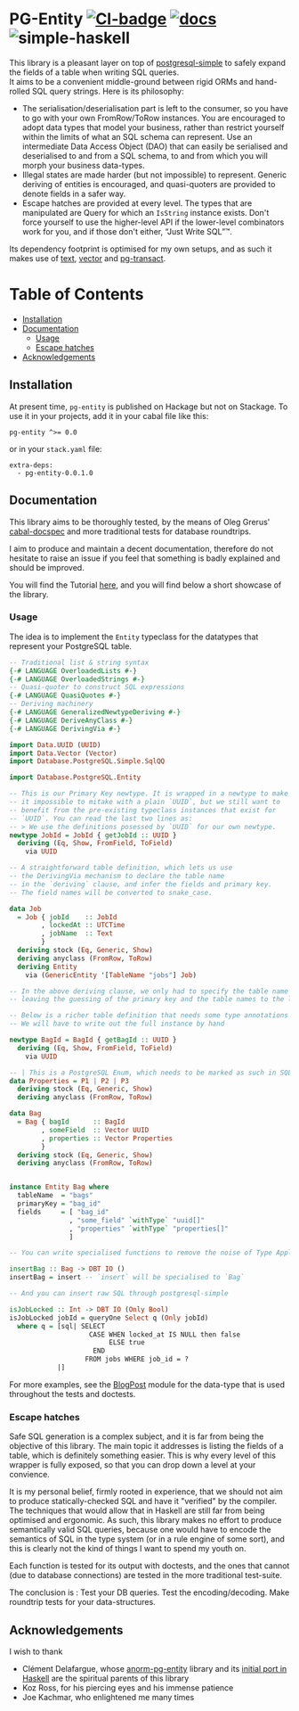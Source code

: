 # PG-Entity [![CI-badge][CI-badge]][CI-url] [![docs][docs]][docs-url] ![simple-haskell][simple-haskell]

This library is a pleasant layer on top of [postgresql-simple][pg-simple] to safely expand the fields of a table when
writing SQL queries.  
It aims to be a convenient middle-ground between rigid ORMs and hand-rolled SQL query strings. Here is its philosophy:

* The serialisation/deserialisation part is left to the consumer, so you have to go with your own FromRow/ToRow instances.
  You are encouraged to adopt data types that model your business, rather than restrict yourself within the limits of what
  an SQL schema can represent. Use an intermediate Data Access Object (DAO) that can easily be serialised and deserialised
  to and from a SQL schema, to and from which you will morph your business data-types.
* Illegal states are made harder (but not impossible) to represent. Generic deriving of entities is encouraged, and
  quasi-quoters are provided to denote fields in a safer way. 
* Escape hatches are provided at every level. The types that are manipulated are Query for which an `IsString` instance exists.
  Don't force yourself to use the higher-level API if the lower-level combinators work for you, and if those don't either, “Just Write SQL”™.

Its dependency footprint is optimised for my own setups, and as such it makes use of [text][text], [vector][vector] and
[pg-transact][pg-transact].



Table of Contents
=================

* [Installation](#installation)
* [Documentation](#documentation)
  * [Usage](#usage)
  * [Escape hatches](#escape-hatches)
* [Acknowledgements](#acknowledgements)

## Installation

At present time, `pg-entity` is published on Hackage but not on Stackage. To use it in your projects, add it in your
cabal file like this:

```
pg-entity ^>= 0.0
```

or in your `stack.yaml` file:

```
extra-deps:
  - pg-entity-0.0.1.0
```

## Documentation

This library aims to be thoroughly tested, by the means of Oleg Grerus' [cabal-docspec][docspec]
and more traditional tests for database roundtrips.

I aim to produce and maintain a decent documentation, therefore do not hesitate to raise an issue if you feel that
something is badly explained and should be improved.

You will find the Tutorial [here][docs-url], and you will find below a short showcase of the library.

### Usage

The idea is to implement the `Entity` typeclass for the datatypes that represent your PostgreSQL table. 

```Haskell
-- Traditional list & string syntax
{-# LANGUAGE OverloadedLists #-}
{-# LANGUAGE OverloadedStrings #-}
-- Quasi-quoter to construct SQL expressions
{-# LANGUAGE QuasiQuotes #-}
-- Deriving machinery
{-# LANGUAGE GeneralizedNewtypeDeriving #-}
{-# LANGUAGE DeriveAnyClass #-}
{-# LANGUAGE DerivingVia #-}

import Data.UUID (UUID)
import Data.Vector (Vector)
import Database.PostgreSQL.Simple.SqlQQ

import Database.PostgreSQL.Entity

-- This is our Primary Key newtype. It is wrapped in a newtype to make
-- it impossible to mitake with a plain `UUID`, but we still want to
-- benefit from the pre-existing typeclass instances that exist for
-- `UUID`. You can read the last two lines as:
-- > We use the definitions posessed by `UUID` for our own newtype.
newtype JobId = JobId { getJobId :: UUID }
  deriving (Eq, Show, FromField, ToField)
    via UUID

-- A straightforward table definition, which lets us use
-- the DerivingVia mechanism to declare the table name
-- in the `deriving` clause, and infer the fields and primary key.
-- The field names will be converted to snake_case.

data Job
  = Job { jobId    :: JobId
        , lockedAt :: UTCTime
        , jobName  :: Text
        }
  deriving stock (Eq, Generic, Show)
  deriving anyclass (FromRow, ToRow)
  deriving Entity
    via (GenericEntity '[TableName "jobs"] Job)

-- In the above deriving clause, we only had to specify the table name in order to pluralise it,
-- leaving the guessing of the primary key and the table names to the library.

-- Below is a richer table definition that needs some type annotations to help PostgreSQL.
-- We will have to write out the full instance by hand

newtype BagId = BagId { getBagId :: UUID }
  deriving (Eq, Show, FromField, ToField)
    via UUID

-- | This is a PostgreSQL Enum, which needs to be marked as such in SQL type annotations.
data Properties = P1 | P2 | P3
  deriving stock (Eq, Generic, Show)
  deriving anyclass (FromRow, ToRow)

data Bag
  = Bag { bagId      :: BagId
        , someField  :: Vector UUID
        , properties :: Vector Properties
        }
  deriving stock (Eq, Generic, Show)
  deriving anyclass (FromRow, ToRow)


instance Entity Bag where
  tableName  = "bags"
  primaryKey = "bag_id"
  fields     = [ "bag_id"
               , "some_field" `withType` "uuid[]"
               , "properties" `withType` "properties[]"
               ]

-- You can write specialised functions to remove the noise of Type Applications

insertBag :: Bag -> DBT IO ()
insertBag = insert -- `insert` will be specialised to `Bag`

-- And you can insert raw SQL through postgresql-simple

isJobLocked :: Int -> DBT IO (Only Bool)
isJobLocked jobId = queryOne Select q (Only jobId)
  where q = [sql| SELECT
                    CASE WHEN locked_at IS NULL then false
                         ELSE true
                     END
                   FROM jobs WHERE job_id = ?
            |]
```

For more examples, see the [BlogPost][BlogPost-module] module for the data-type that is used throughout the tests and doctests.

### Escape hatches

Safe SQL generation is a complex subject, and it is far from being the objective of this library. The main topic it
addresses is listing the fields of a table, which is definitely something easier. This is why every level of this wrapper
is fully exposed, so that you can drop down a level at your convience.

It is my personal belief, firmly rooted in experience, that we should not aim to produce statically-checked SQL and have
it "verified" by the compiler. The techniques that would allow that in Haskell are still far from being optimised and
ergonomic. As such, this library makes no effort to produce semantically valid SQL queries, because one would have to
encode the semantics of SQL in the type system (or in a rule engine of some sort), and this is clearly not the kind of
things I want to spend my youth on.

Each function is tested for its output with doctests, and the ones that cannot (due to database connections) are tested
in the more traditional test-suite.

The conclusion is : Test your DB queries. Test the encoding/decoding. Make roundtrip tests for your data-structures.

## Acknowledgements 

I wish to thank

* Clément Delafargue, whose [anorm-pg-entity][anorm-pg-entity] library and its [initial port in Haskell][entity-blogpost-fretlink]
  are the spiritual parents of this library
* Koz Ross, for his piercing eyes and his immense patience
* Joe Kachmar, who enlightened me many times

[docs]: https://img.shields.io/badge/docs-pg--entity-blueviolet?style=flat-square
[docs-url]: https://tchoutri.github.io/pg-entity/
[docspec]: https://github.com/phadej/cabal-extras/blob/master/cabal-docspec/MANUAL.md
[pg-transact-hspec]: https://github.com/jfischoff/pg-transact-hspec.git
[entity-blogpost-fretlink]: https://tech.fretlink.com/yet-another-unsafe-db-layer/
[anorm-pg-entity]: https://github.com/CleverCloud/anorm-pg-entity
[pg-simple]: https://hackage.haskell.org/package/postgresql-simple
[pg-transact]: https://hackage.haskell.org/package/pg-transact
[text]: https://hackage.haskell.org/package/text
[vector]: https://hackage.haskell.org/package/vector
[CI-badge]: https://img.shields.io/github/workflow/status/tchoutri/pg-entity/CI?style=flat-square
[CI-url]: https://github.com/tchoutri/pg-entity/actions
[simple-haskell]: https://img.shields.io/badge/Simple-Haskell-purple?style=flat-square
[BlogPost-module]: https://github.com/tchoutri/pg-entity/blob/main/src/Database/PostgreSQL/Entity/Internal/BlogPost.hs

